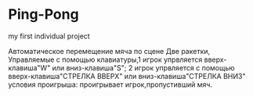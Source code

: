 # Ping-Pong
my first individual project


Автоматическое перемещение мяча по сцене 
Две ракетки, Управляемые с помощью клавиатуры,1 игрок упрвляется вверх-клавиша"W" или вниз-клавиша"S"; 2 игрок упрвляется с помощью вверх-клавиша"СТРЕЛКА ВВЕРХ" или вниз-клавиша"СТРЕЛКА ВНИЗ"
условия проигрыша: проигрывает игрок,пропустивший мяч.
